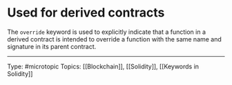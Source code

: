 # Used for derived contracts

The `override` keyword is used to explicitly indicate that a function in a derived contract is intended to override a function with the same name and signature in its parent contract.

___
Type: #microtopic 
Topics: [[Blockchain]], [[Solidity]], [[Keywords in Solidity]]

